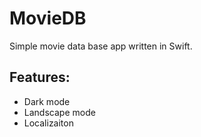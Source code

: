 # MovieDB
Simple movie data base app written in Swift.

## Features:
 - Dark mode
 - Landscape mode 
 - Localizaiton
